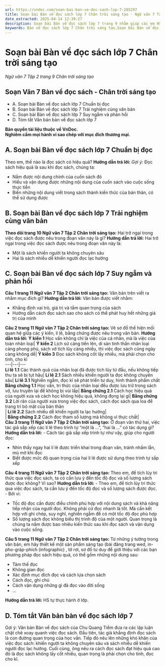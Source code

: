 ```yaml
---
url: https://vndoc.com/soan-bai-ban-ve-doc-sach-lop-7-285297
title: Soạn bài Bàn về đọc sách lớp 7 Chân trời sáng tạo - Ngữ văn 7 Tập 2 trang 9 Chân trời sáng tạo - VnDoc.com
date_extracted: 2025-04-14 12:39:27
description: Soạn bài Bàn về đọc sách lớp 7 trang 9 nhằm giúp các em HS đạt kết quả tốt trong quá trình làm bài tập và học tập môn Ngữ văn lớp 7 sách Chân trời sáng tạo.
keywords: Bàn về đọc sách lớp 7 Chân trời sáng tạo,Soạn bài Bàn về đọc sách lớp 7,soạn bài Bàn về đọc sách,soạn bài Bàn về đọc sách của chu quang tiềm,soạn Bàn về đọc sách,soạn Bàn về đọc sách lớp 7,soạn văn 7 Bàn về đọc sách,soạn văn 7 Bàn về đọc sách của chu quanh tiềm,Bàn về đọc sách lớp 7,Bàn về đọc sách của chu quang tiềm,soạn bài Bàn về đọc sách chi tiết,soạn văn 7 Bàn về đọc sách chi tiết
---
```


# Soạn bài Bàn về đọc sách lớp 7 Chân trời sáng tạo
 _Ngữ văn 7 Tập 2 trang 9 Chân trời sáng tạo_
## **Soạn Văn 7 Bàn về đọc sách \- Chân trời sáng tạo**
  * A. Soạn bài Bàn về đọc sách lớp 7 Chuẩn bị đọc 
  * B. Soạn bài Bàn về đọc sách lớp 7 Trải nghiệm cùng văn bản 
  * C. Soạn bài Bàn về đọc sách lớp 7 Suy ngẫm và phản hồi 
  * D. Tóm tắt Văn bản bàn về đọc sách lớp 7

**Bản quyền tài liệu thuộc về VnDoc.  
Nghiêm cấm mọi hành vi sao chép với mục đích thương mại.**
## **A. Soạn bài Bàn về đọc sách lớp 7 Chuẩn bị đọc**
Theo em, thế nào là đọc sách có hiệu quả?
**Hướng dẫn trả lời:**
_Gợi ý:_
Đọc sách hiệu quả là sau khi đọc sách, chúng ta:
  * Nắm được nội dung chính của cuốn sách đó
  * Hiểu và vận dụng được những nội dung của cuốn sách vào cuộc sống thực tiễn
  * Biến những nội dung viết trong sách thành kiến thức của bản thân, có thể sử dụng được

## **B. Soạn bài Bàn về đọc sách lớp 7 Trải nghiệm cùng văn bản**
**Theo dõi trang 10 Ngữ văn 7 Tập 2 Chân trời sáng tạo:** Hai trở ngại trong việc đọc sách được nêu trong đoạn văn này là gì?
**Hướng dẫn trả lời:**
Hai trở ngại trong việc đọc sách được nêu trong đoạn văn này là:
  * Một là sách khiến người ta không chuyên sâu
  * Hai là sách nhiều dễ khiến người đọc lạc hướng

## **C. Soạn bài Bàn về đọc sách lớp 7 Suy ngẫm và phản hồi**
**Câu 1 trang 11 Ngữ văn 7 Tập 2 Chân trời sáng tạo:** Văn bản trên viết ra nhằm mục đích gì?
**Hướng dẫn trả lời:**
Văn bản được viết nhằm:
  * Khẳng định vai trò, giá trị và tầm quan trọng của sách
  * Hướng dẫn cách đọc sách sao cho sách có thể phát huy hết những giá trị của mình

**Câu 2 trang 11 Ngữ văn 7 Tập 2 Chân trời sáng tạo:** Vẽ sơ đồ thể hiện mối quan hệ giữa các ý kiến, lí lẽ, bằng chứng được nêu trong văn bản.
**Hướng dẫn trả lời:**
**Ý kiến 1** Học vấn không chỉ là việc của cá nhân, mà là việc của toàn nhân loại| **Ý kiến 2** Lịch sử càng tiến lên, di sản tinh thần nhân loại càng phong phú, sách vở tích lũy càng nhiều, thì việc đọc sách cũng ngày càng không dễ| **Ý kiến 3** Đọc sách không cốt lấy nhiều, mà phải chọn cho tinh, cho kĩ  
---|---|---  
**Lí lẽ 1.1** Các thành quả của nhân loại đã được tích lũy từ đầu, nếu không tiếp thu ta sẽ bị tụt hậu| **Lí lẽ 2.1** Sách nhiều khiến người ta đọc không chuyên sâu| **Lí lẽ 3.1** Nghiền ngẫm, đọc kĩ sẽ phát triển tư duy, hình thành phẩm chất  
**Bằng chứng 1.1** Học vấn, tri thức của nhân loại đều được lưu trữ trong sách vở, lưu truyền lại để không bị vùi lấp| **Bằng chứng 2.1** Cách học hiệu quả của người xưa và cách học không hiệu quả, không đọng lại gì| **Bằng chứng 3.2** Lời răn của người xưa trong việc đọc sách, cách đọc sách qua loa để trang trí bộ mặt của bản thân  
| **Lí lẽ 2.2** Sách nhiều dễ khiến người ta lạc hướng|   
| **Bằng chứng 2.2** Cách đọc tham số lượng mà không vì thực chất|   
**Câu 3 trang 11 Ngữ văn 7 Tập 2 Chân trời sáng tạo:** Ở đoạn văn thứ hai, việc tác giả sắp xếp các lí lẽ theo trình tự “một là ...”, “hai là ...” có tác dụng gì?
**Hướng dẫn trả lời:**
\- Cách tác giả sắp xếp trình tự như vậy, giúp cho người đọc:
  * Nhìn thấy ngay hai lí lẽ được triển khai trong đoạn văn, tránh nhầm lẫn, mù mờ khi đọc
  * Biết được mức độ quan trọng của hai lí lẽ được sử dụng theo trình tự sắp xếp

**Câu 4 trang 11 Ngữ văn 7 Tập 2 Chân trời sáng tạo:** Theo em, để tích lũy tri thức qua việc đọc  sách, ta có cần lưu ý đến tốc độ đọc và số lượng sách được đọc không? Vì sao?
**Hướng dẫn trả lời:**
\- Theo em, để tích lũy tri thức qua việc đọc sách, ta cần lưu ý đến tốc độ đọc và số lượng sách được đọc.
\- Bởi vì:
  * Tốc độ đọc cần được điều chỉnh phù hợp với nội dung sách và khả năng tiếp nhận của người đọc. Không phải cứ đọc nhanh là tốt. Mà cần kết hợp với ghi chép, suy nghĩ, nghiền ngẫm để có một tốc độ đọc phù hợp
  * Số lượng sách đọc không biểu thị trình độ của một người. Quan trọng là chúng ta nắm được bao nhiêu kiến thức sau khi đọc sách và vận dụng vào cuộc sống.

**Câu 5 trang 11 Ngữ văn 7 Tập 2 Chân trời sáng tạo:** Từ những ý tưởng trong văn bản, em hãy thiết kế một sản phẩm sáng tạo \(bài đăng trang wed, in-pho-gráp-phích \(infographic\) , tờ rơi, sơ đồ tư duy để giới thiệu với các bạn phương pháp đọc sách hiệu quả, có thể gồm những nội dung sau:
  * Tâm thế đọc
  * Không gian đọc
  * Xác định mục đích đọc và cách lựa chọn sách
  * Cách đọc, ghi chú
  * Cách vận dụng những gì đã đọc vào đời sống
  * ...

**Hướng dẫn trả lời:**
HS tự thực hành ở lớp.
## **D. Tóm tắt Văn bản bàn về đọc sách lớp 7**
Gợi ý:
Văn bản Bàn về đọc sách của Chu Quang Tiềm đưa ra các lập luận chặt chẽ xoay quanh việc đọc sách. Đầu tiên, tác giả khẳng định đọc sách là con đường quan trọng của học vấn. Tiếp đó nêu lên những khó khăn của việc đọc sách: khiến người ta không chuyên sâu và sách nhiều dễ khiến người đọc lạc hướng. Cuối cùng, ông nêu ra cách đọc sách đạt hiệu quả cao đó là đọc sách không lấy cốt nhiều, quan trọng là phải chọn cho tinh, đọc cho kĩ.
